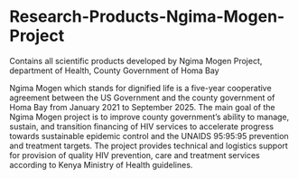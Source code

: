 # Research-Products-Ngima-Mogen-Project
Contains all scientific products developed by Ngima Mogen Project, department of Health, County Government of Homa Bay

Ngima Mogen which stands for dignified life is a five-year cooperative agreement between the US Government and the county government of Homa Bay from January 2021 to September 2025. The main goal of the Ngima Mogen project is to improve county government’s ability to manage, sustain, and transition financing of HIV services to accelerate progress towards sustainable epidemic control and the UNAIDS 95:95:95 prevention and treatment targets. The project provides technical and logistics support for provision of quality HIV prevention, care and treatment services according to Kenya Ministry of Health guidelines.
